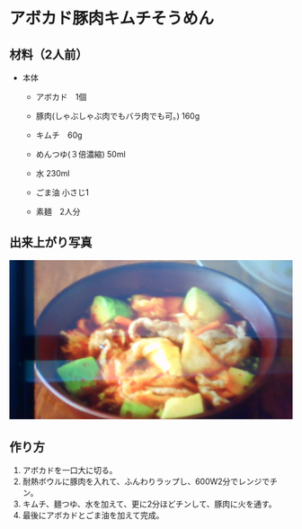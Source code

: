 # アボカド豚肉キムチそうめん



## 材料（2人前）

- 本体

  - アボカド　1個

  - 豚肉(しゃぶしゃぶ肉でもバラ肉でも可。) 160g 

  - キムチ　60g

  - めんつゆ(３倍濃縮) 50ml

  - 水 230ml

  - ごま油 小さじ1

  - 素麺　2人分

    


## 出来上がり写真

![20240719_アボカド豚肉キムチ素麺](.\pic\20240719_アボカド豚肉キムチ素麺.jpg)


## 作り方

1. アボカドを一口大に切る。
1. 耐熱ボウルに豚肉を入れて、ふんわりラップし、600W2分でレンジでチン。
1. キムチ、麺つゆ、水を加えて、更に2分ほどチンして、豚肉に火を通す。
1. 最後にアボカドとごま油を加えて完成。